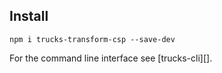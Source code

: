 ## Install

```
npm i trucks-transform-csp --save-dev
```

For the command line interface see [trucks-cli][].
